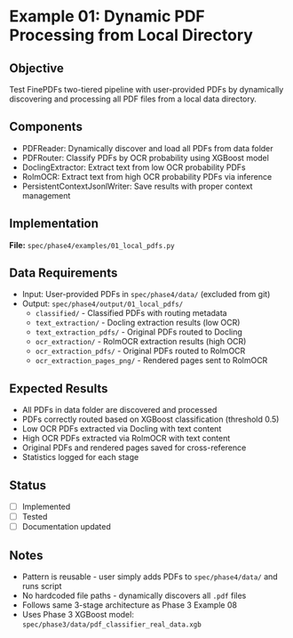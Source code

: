 # Example 01: Dynamic PDF Processing from Local Directory

## Objective
Test FinePDFs two-tiered pipeline with user-provided PDFs by dynamically discovering and processing all PDF files from a local data directory.

## Components
- PDFReader: Dynamically discover and load all PDFs from data folder
- PDFRouter: Classify PDFs by OCR probability using XGBoost model
- DoclingExtractor: Extract text from low OCR probability PDFs
- RolmOCR: Extract text from high OCR probability PDFs via inference
- PersistentContextJsonlWriter: Save results with proper context management

## Implementation
**File:** `spec/phase4/examples/01_local_pdfs.py`

## Data Requirements
- Input: User-provided PDFs in `spec/phase4/data/` (excluded from git)
- Output: `spec/phase4/output/01_local_pdfs/`
  - `classified/` - Classified PDFs with routing metadata
  - `text_extraction/` - Docling extraction results (low OCR)
  - `text_extraction_pdfs/` - Original PDFs routed to Docling
  - `ocr_extraction/` - RolmOCR extraction results (high OCR)
  - `ocr_extraction_pdfs/` - Original PDFs routed to RolmOCR
  - `ocr_extraction_pages_png/` - Rendered pages sent to RolmOCR

## Expected Results
- All PDFs in data folder are discovered and processed
- PDFs correctly routed based on XGBoost classification (threshold 0.5)
- Low OCR PDFs extracted via Docling with text content
- High OCR PDFs extracted via RolmOCR with text content
- Original PDFs and rendered pages saved for cross-reference
- Statistics logged for each stage

## Status
- [ ] Implemented
- [ ] Tested
- [ ] Documentation updated

## Notes
- Pattern is reusable - user simply adds PDFs to `spec/phase4/data/` and runs script
- No hardcoded file paths - dynamically discovers all `.pdf` files
- Follows same 3-stage architecture as Phase 3 Example 08
- Uses Phase 3 XGBoost model: `spec/phase3/data/pdf_classifier_real_data.xgb`
